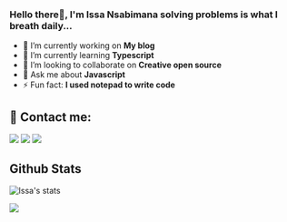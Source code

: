 <p>
  
  ### Hello there👋, I'm Issa Nsabimana solving problems is what I breath daily...
  
- 🔭 I’m currently working on **My blog**
- 🌱 I’m currently learning **Typescript**
- 👯 I’m looking to collaborate on **Creative open source**
- 💬 Ask me about **Javascript**
- ⚡ Fun fact: **I used notepad to write code**

## 📣 Contact me:

<p>
  <a href="mailto:mansurissa6@gmail.com?subject=[GitHub]%20🔥%20Proud%20to%20contact"><img src="https://img.shields.io/badge/e‑mail-D14836.svg?style=for-the-badge&logo=GMail&logoColor=white"/></a>
  <a href="https://twitter.com/webdev_issa/"><img src="https://img.shields.io/badge/twitter-0aaffc.svg?style=for-the-badge&logo=twitter&logoColor=white"/></a>
  <a href="https://www.linkedin.com/in/nsabimana-issa-1411ba1b3/"><img src="https://img.shields.io/badge/linkedin-0077B5.svg?style=for-the-badge&logo=linkedin&logoColor=white"/></a>

</p>


## Github Stats

![Issa's stats](https://github-readme-stats.vercel.app/api?username=mansurissa&show_icons=true&theme=algolia)

<a href="https://github.com/mansurissa">
  <img src="https://github-readme-stats.anuraghazra1.vercel.app/api/top-langs/?username=mansurissa&layout=compact&theme=algolia" />
</a>
